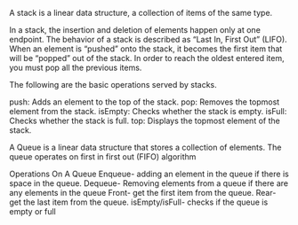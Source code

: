A stack is a linear data structure, a collection of items of the same type.

In a stack, the insertion and deletion of elements happen only at one endpoint. The behavior of a stack is described as “Last In, First Out” (LIFO). When an element is “pushed” onto the stack, it becomes the first item that will be “popped” out of the stack. In order to reach the oldest entered item, you must pop all the previous items.

The following are the basic operations served by stacks.

push: Adds an element to the top of the stack.
pop: Removes the topmost element from the stack.
isEmpty: Checks whether the stack is empty.
isFull: Checks whether the stack is full.
top: Displays the topmost element of the stack.

A Queue is a linear data structure that stores a collection of elements. The queue operates on first in first out (FIFO) algorithm

Operations On A Queue
Enqueue- adding an element in the queue if there is space in the queue.
Dequeue- Removing elements from a queue if there are any elements in the queue
Front- get the first item from the queue.
Rear- get the last item from the queue.
isEmpty/isFull- checks if the queue is empty or full
